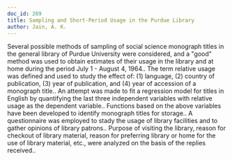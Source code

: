 ```yaml
---
doc_id: 269
title: Sampling and Short-Period Usage in the Purdue Library
author: Jain, A. K.
---
```


Several possible methods of sampling of social science monograph titles in 
the general library of Purdue University were considered, and a "good" method
was used to obtain estimates of their usage in the library and at home during 
the period July 1 - August 4, 1964.. The term relative usage was defined and 
used to study the effect of: (1) language, (2) country of publication, (3) 
year of publication, and (4) year of accession of a monograph title.. An 
attempt was made to fit a regression model for titles in English by quantifying
the last three independent variables with relative usage as the dependent 
variable.. Functions based on the above variables have been developed to 
identify monograph titles for storage..
   A questionnaire was employed to stady the usage of library facilities and to 
gather opinions of library patrons.. Purpose of visiting the library, reason 
for checkout of library material, reason for preferring library or home for the 
use of library material, etc., were analyzed on the basis of the replies 
received..
